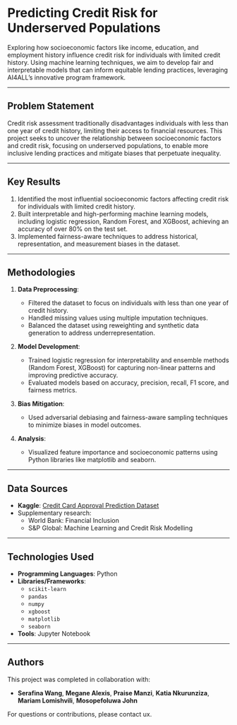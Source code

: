 # Predicting Credit Risk for Underserved Populations

Exploring how socioeconomic factors like income, education, and employment history influence credit risk for individuals with limited credit history. Using machine learning techniques, we aim to develop fair and interpretable models that can inform equitable lending practices, leveraging AI4ALL’s innovative program framework.

---

## Problem Statement <!--- do not change this line -->

Credit risk assessment traditionally disadvantages individuals with less than one year of credit history, limiting their access to financial resources. This project seeks to uncover the relationship between socioeconomic factors and credit risk, focusing on underserved populations, to enable more inclusive lending practices and mitigate biases that perpetuate inequality.

---

## Key Results <!--- do not change this line -->

1. Identified the most influential socioeconomic factors affecting credit risk for individuals with limited credit history.
2. Built interpretable and high-performing machine learning models, including logistic regression, Random Forest, and XGBoost, achieving an accuracy of over 80% on the test set.
3. Implemented fairness-aware techniques to address historical, representation, and measurement biases in the dataset.

---

## Methodologies <!--- do not change this line -->

1. **Data Preprocessing**:
   - Filtered the dataset to focus on individuals with less than one year of credit history.
   - Handled missing values using multiple imputation techniques.
   - Balanced the dataset using reweighting and synthetic data generation to address underrepresentation.

2. **Model Development**:
   - Trained logistic regression for interpretability and ensemble methods (Random Forest, XGBoost) for capturing non-linear patterns and improving predictive accuracy.
   - Evaluated models based on accuracy, precision, recall, F1 score, and fairness metrics.

3. **Bias Mitigation**:
   - Used adversarial debiasing and fairness-aware sampling techniques to minimize biases in model outcomes.

4. **Analysis**:
   - Visualized feature importance and socioeconomic patterns using Python libraries like matplotlib and seaborn.

---

## Data Sources <!--- do not change this line -->

- **Kaggle**: [Credit Card Approval Prediction Dataset]([https://www.kaggle.com/code/caesarmario/credit-card-approval-prediction-w-pycaret])
- Supplementary research:
  - World Bank: Financial Inclusion
  - S&P Global: Machine Learning and Credit Risk Modelling

---

## Technologies Used <!--- do not change this line -->

- **Programming Languages**: Python
- **Libraries/Frameworks**:
  - `scikit-learn`
  - `pandas`
  - `numpy`
  - `xgboost`
  - `matplotlib`
  - `seaborn`
- **Tools**: Jupyter Notebook

---

## Authors <!--- do not change this line -->

This project was completed in collaboration with:
- **Serafina Wang**, **Megane Alexis**, **Praise Manzi**, **Katia Nkurunziza**, **Mariam Lomishvili**, **Mosopefoluwa John**


For questions or contributions, please contact ux.
